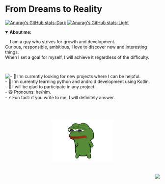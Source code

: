 # From Dreams to Reality

[![Anurag's GitHub stats-Dark](https://github-readme-stats.vercel.app/api?username=anuraghazra&show_icons=true&theme=dark#gh-dark-mode-only)](https://github.com/anuraghazra/github-readme-stats#gh-dark-mode-only)
[![Anurag's GitHub stats-Light](https://github-readme-stats.vercel.app/api?username=anuraghazra&show_icons=true&theme=dark#gh-light-mode-only)](https://github.com/anuraghazra/github-readme-stats#gh-light-mode-only)


<details open="">
<summary>
   <strong>About me: </strong>
</summary>

<p align="left">
   &nbsp;&nbsp;&nbsp;&nbsp;I am a guy who strives for growth and development.<br> 
   Curious, responsible, ambitious, I love to discover new and interesting things. <br>
   When I set a goal for myself, I will achieve it regardless of the difficulty.
</p>
</details>
<br/>
   


<p align="left">
  <img align="left" src="https://github-readme-streak-stats.herokuapp.com/?user=GezzySherin&theme=dark&hide_border=true&background=141821"/>
</p>

<p align="left">
- 🔭 I'm currently looking for new projects where I can be helpful.<br> 
- 🌱 I'm currently learning python and android development using Kotlin.<br> 
- 👯 I will be glad to participate in any project.<br> 
- 😄 Pronouns: he/him.<br> 
- ⚡ Fun fact: if you write to me, I will definitely answer.<br> 
</p>

#
<p align="center">
<br/> 
<img align="center" height="140" width="200" alt="GIF" src="GIFS/pepedance.gif.gif"/>
</p>

#
<p>
  <img align="right" src="https://github-readme-stats.vercel.app/api?username=GezzySherin&show_icons=true&hide_border=true&bg_color=141821&title_color=FB8C00&icon_color=FB8C00"/>
</p>



